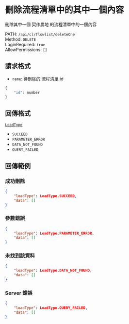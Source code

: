 # 刪除流程清單中的其中一個內容

刪除其中一個 契作農地 的流程清單中的一個內容

PATH: `/api/cl/flowlist/deleteOne`  
Method: `DELETE`  
LoginRequired: `true`  
AllowPermissions: `[]`  


## 請求格式
* `name`: 待刪除的 流程清單 id

```js
{
    "id": number
}
```


## 回傳格式
[`LoadType`](../../../types.md#loadtype)  
* `SUCCEED`
* `PARAMETER_ERROR`
* `DATA_NOT_FOUND`
* `QUERY_FAILED`


## 回傳範例
### 成功刪除  
```json
{
    "loadType": LoadType.SUCCEED,
    "data": []
}
```

### 參數錯誤
```json
{
    "loadType": LoadType.PARAMETER_ERROR,
    "data": []
}
```

### 未找到該資料
```json
{
    "loadType": LoadType.DATA_NOT_FOUND,
    "data": []
}
```

### Server 錯誤  
```json
{
    "loadType": LoadType.QUERY_FAILED,
    "data": []
}
```
